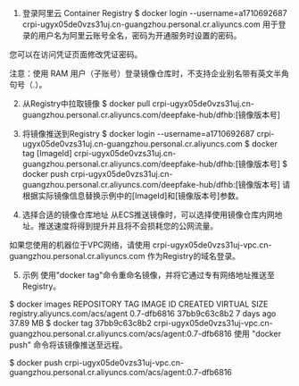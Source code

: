 1. 登录阿里云 Container Registry
$ docker login --username=a1710692687 crpi-ugyx05de0vzs31uj.cn-guangzhou.personal.cr.aliyuncs.com
用于登录的用户名为阿里云账号全名，密码为开通服务时设置的密码。

您可以在访问凭证页面修改凭证密码。

注意：使用 RAM 用户（子账号）登录镜像仓库时，不支持企业别名带有英文半角句号（.）。

2. 从Registry中拉取镜像
$ docker pull crpi-ugyx05de0vzs31uj.cn-guangzhou.personal.cr.aliyuncs.com/deepfake-hub/dfhb:[镜像版本号]
3. 将镜像推送到Registry
$ docker login --username=a1710692687 crpi-ugyx05de0vzs31uj.cn-guangzhou.personal.cr.aliyuncs.com
$ docker tag [ImageId] crpi-ugyx05de0vzs31uj.cn-guangzhou.personal.cr.aliyuncs.com/deepfake-hub/dfhb:[镜像版本号]
$ docker push crpi-ugyx05de0vzs31uj.cn-guangzhou.personal.cr.aliyuncs.com/deepfake-hub/dfhb:[镜像版本号]
请根据实际镜像信息替换示例中的[ImageId]和[镜像版本号]参数。

4. 选择合适的镜像仓库地址
从ECS推送镜像时，可以选择使用镜像仓库内网地址。推送速度将得到提升并且将不会损耗您的公网流量。

如果您使用的机器位于VPC网络，请使用 crpi-ugyx05de0vzs31uj-vpc.cn-guangzhou.personal.cr.aliyuncs.com 作为Registry的域名登录。

5. 示例
使用"docker tag"命令重命名镜像，并将它通过专有网络地址推送至Registry。

$ docker images
REPOSITORY                                                         TAG                 IMAGE ID            CREATED             VIRTUAL SIZE
registry.aliyuncs.com/acs/agent                                    0.7-dfb6816         37bb9c63c8b2        7 days ago          37.89 MB
$ docker tag 37bb9c63c8b2 crpi-ugyx05de0vzs31uj-vpc.cn-guangzhou.personal.cr.aliyuncs.com/acs/agent:0.7-dfb6816
使用 "docker push" 命令将该镜像推送至远程。

$ docker push crpi-ugyx05de0vzs31uj-vpc.cn-guangzhou.personal.cr.aliyuncs.com/acs/agent:0.7-dfb6816